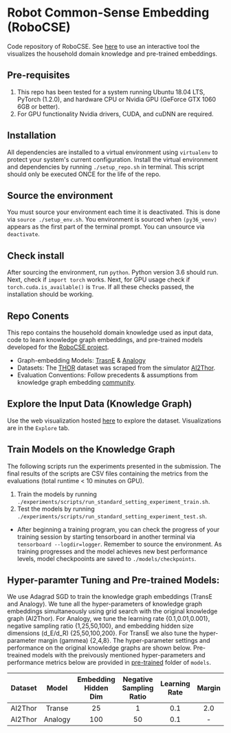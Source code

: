 # Robot Common-Sense Embedding (RoboCSE)
Code repository of RoboCSE. See [here](https://adaruna3.github.io/robocse/) to use an interactive tool the visualizes
the household domain knowledge and pre-trained embeddings.

## Pre-requisites
1. This repo has been tested for a system running Ubuntu 18.04 LTS, PyTorch (1.2.0), and 
hardware CPU or Nvidia GPU (GeForce GTX 1060 6GB or better).
2. For GPU functionality Nvidia drivers, CUDA, and cuDNN are required.

## Installation
All dependencies are installed to a virtual environment using `virtualenv` to protect your system's
current configuration. Install the virtual environment and dependencies by running `./setup_repo.sh`
in terminal. This script should only be executed ONCE for the life of the repo.

## Source the environment
You must source your environment each time it is deactivated. This is done via `source ./setup_env.sh`. You 
environment is sourced when `(py36_venv)` appears as the first part of the terminal prompt. You can unsource via
`deactivate`.

## Check install
After sourcing the environment, run `python`. Python version 3.6 should run. Next, check if `import torch` works.
Next, for GPU usage check if `torch.cuda.is_available()` is `True`. If all these checks passed, the installation should
be working. 

## Repo Conents
This repo contains the household domain knowledge used as input data, code to learn knowledge graph
embeddings, and pre-trained models developed for the [RoboCSE project](https://adaruna3.github.io/robocse/).

- Graph-embedding Models: [TrasnE](http://papers.nips.cc/paper/5071-translating-embeddings-for-modeling-multi-relational-data.pdf)
& [Analogy](http://proceedings.mlr.press/v70/liu17d.html)
- Datasets: The [THOR](./datasets/THOR_U) dataset was scraped from the simulator [AI2Thor](https://ai2thor.allenai.org/ithor/).
- Evaluation Conventions: Follow precedents & assumptions from knowledge graph embedding [community](http://papers.nips.cc/paper/5071-translating-embeddings-for-modeling-multi-relational-data.pdf).

## Explore the Input Data (Knowledge Graph)
Use the web visualization hosted [here](https://adaruna3.github.io/robocse/) to explore the dataset. Visualizations are
in the `Explore` tab.
    
## Train Models on the Knowledge Graph
The following scripts run the experiments presented in the submission. The final results of the scripts are CSV files
containing the metrics from the evaluations (total runtime < 10 minutes on GPU).

1. Train the models by running `./experiments/scripts/run_standard_setting_experiment_train.sh`.
2. Test the models by running `./experiments/scripts/run_standard_setting_experiment_test.sh`.

* After beginning a training program, you can check the progress of your training session by starting tensorboard in 
another terminal via `tensorboard --logdir=logger`. Remember to source the environment. As training progresses and the 
model achieves new best performance levels, model checkpooints are saved to `./models/checkpoints`.

## Hyper-paramter Tuning and Pre-trained Models:
We use Adagrad SGD to train the knowledge graph embeddings (TransE and Analogy). We tune all the hyper-parameters of 
knowledge graph embeddings simultaneously using grid search with the original knowledge graph (AI2Thor). For Analogy, 
we tune the learning rate {0.1,0.01,0.001}, negative sampling ratio {1,25,50,100}, and embedding hidden size dimensions 
(d_E/d_R) {25,50,100,200}. For TransE we also tune the hyper-parameter margin (gammea) {2,4,8}. The hyper-parameter 
settings and performance on the original knowledge graphs are shown below. Pre-treained models with the preivously 
mentioned hyper-parameters and performance metrics below are provided in [pre-trained](./models/pre-trained) folder of `models`.

|  Dataset |  Model  | Embedding Hidden Dim | Negative Sampling Ratio | Learning Rate | Margin | MRR% | Hits@10% |
|:--------:|:-------:|:--------------------:|:-----------------------:|:-------------:|:------:|:----:|:--------:|
|  AI2Thor |  Transe |          25          |            1            |      0.1      |   2.0  |  ~58 |    ~81   |
|  AI2Thor | Analogy |          100         |            50           |      0.1      |    -   |  ~64 |    ~86   |
